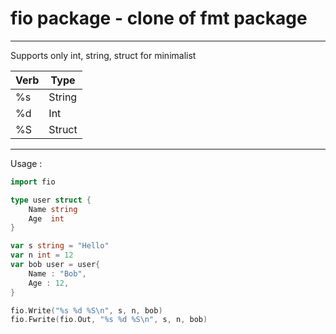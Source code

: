 # fio package - clone of fmt package
---
Supports only int, string, struct for minimalist

| Verb | Type   |
|------|--------|
| %s   | String |
| %d   | Int    |
| %S   | Struct |

---
Usage :
```go
import fio

type user struct {
    Name string
    Age  int
}

var s string = "Hello"
var n int = 12
var bob user = user{
    Name : "Bob",
    Age : 12,
}

fio.Write("%s %d %S\n", s, n, bob)
fio.Fwrite(fio.Out, "%s %d %S\n", s, n, bob)
```